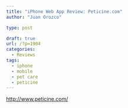 ```yaml
---
title: "iPhone Web App Review: Peticine.com"
author: "Juan Orozco"

type: post

draft: true
url: /?p=1904
categories:
  - Reviews
tags:
  - iphone
  - mobile
  - pet care
  - peticine
---
```


http://www.peticine.com/
